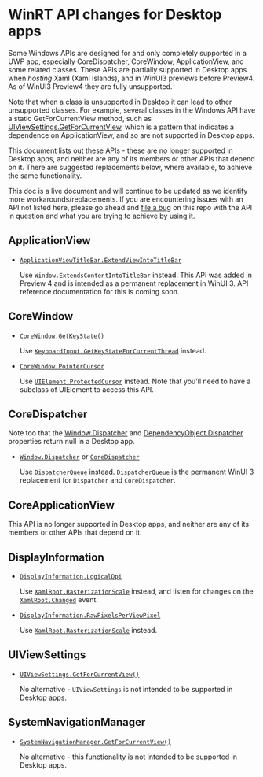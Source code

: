# WinRT API changes for Desktop apps

Some Windows APIs are designed for and only completely supported in a UWP app, especially CoreDispatcher, CoreWindow, ApplicationView, and some related classes. These APIs are partially supported in Desktop apps when _hosting_ Xaml (Xaml Islands), and in WinUI3 previews before Preview4. As of WinUI3 Preview4 they are fully unsupported.

Note that when a class is unsupported in Desktop it can lead to other unsupported classes. For example, several classes in the Windows API have a static GetForCurrentView method, such as [UIViewSettings.GetForCurrentView](https://docs.microsoft.com/uwp/api/Windows.UI.ViewManagement.UIViewSettings.GetForCurrentView), which is a pattern that indicates a dependence on ApplicationView, and so are not supported in Desktop apps.

This document lists out these APIs - these are no longer supported in Desktop apps, and neither are any of its members or other APIs that depend on it. There are suggested replacements below, where available, to achieve the same functionality. 

This doc is a live document and will continue to be updated as we identify more workarounds/replacements. If you are encountering issues with an API not listed here, please go ahead and [file a bug](https://github.com/microsoft/microsoft-ui-xaml/issues/new?assignees=&labels=&template=bug_report.md&title=) on this repo with the API in question and what you are trying to achieve by using it. 

## ApplicationView

- [`ApplicationViewTitleBar.ExtendViewIntoTitleBar`](https://docs.microsoft.com/en-us/uwp/api/windows.applicationmodel.core.coreapplicationviewtitlebar.extendviewintotitlebar?view=winrt-19041) 
    
    Use `Window.ExtendsContentIntoTitleBar` instead. This API was added in Preview 4 and is intended as a permanent replacement in WinUI 3. API reference documentation for this is coming soon.

## CoreWindow

- [`CoreWindow.GetKeyState()`](https://docs.microsoft.com/en-us/uwp/api/windows.ui.core.corewindow.getkeystate?view=winrt-19041) 

    Use [`KeyboardInput.GetKeyStateForCurrentThread`](https://docs.microsoft.com/en-us/windows/winui/api/microsoft.ui.input.keyboardinput.getkeystateforcurrentthread?view=winui-3.0-preview) instead.

- [`CoreWindow.PointerCursor`](https://docs.microsoft.com/en-us/uwp/api/windows.ui.core.corewindow.pointercursor?view=winrt-19041) 

    Use [`UIElement.ProtectedCursor`](https://docs.microsoft.com/windows/winui/api/microsoft.ui.xaml.uielement.protectedcursor?view=winui-3.0-preview) instead. Note that you'll need to have a subclass of UIElement to access this API. 

## CoreDispatcher
Note too that the [Window.Dispatcher](https://docs.microsoft.com/uwp/api/Windows.UI.Xaml.Window.Dispatcher) and [DependencyObject.Dispatcher](https://docs.microsoft.com/uwp/api/Windows.UI.Xaml.DependencyObject.Dispatcher) properties return null in a Desktop app.

- [`Window.Dispatcher`](https://docs.microsoft.com/en-us/windows/winui/api/microsoft.ui.xaml.window.dispatcher?view=winui-3.0-preview) or [`CoreDispatcher`](https://docs.microsoft.com/en-us/uwp/api/windows.ui.core.coredispatcher?view=winrt-19041)

    Use [`DispatcherQueue`](https://docs.microsoft.com/en-us/windows/winui/api/microsoft.ui.xaml.window.dispatcherqueue?view=winui-3.0-preview) instead. `DispatcherQueue` is the permanent WinUI 3 replacement for `Dispatcher` and `CoreDispatcher`.

## CoreApplicationView
This API is no longer supported in Desktop apps, and neither are any of its members or other APIs that depend on it.

## DisplayInformation

- [`DisplayInformation.LogicalDpi`](https://docs.microsoft.com/en-us/uwp/api/windows.graphics.display.displayinformation.logicaldpi?view=winrt-19041)
    
    Use [`XamlRoot.RasterizationScale`](https://docs.microsoft.com/en-us/windows/winui/api/microsoft.ui.xaml.xamlroot.rasterizationscale?view=winui-3.0-preview) instead, and listen for changes on the [`XamlRoot.Changed`](https://docs.microsoft.com/uwp/api/windows.ui.xaml.xamlroot.changed?view=winrt-19041) event. 

- [`DisplayInformation.RawPixelsPerViewPixel`](https://docs.microsoft.com/uwp/api/windows.graphics.display.displayinformation.rawpixelsperviewpixel?view=winrt-19041)

    Use [`XamlRoot.RasterizationScale`](https://docs.microsoft.com/en-us/windows/winui/api/microsoft.ui.xaml.xamlroot.rasterizationscale?view=winui-3.0-preview) instead. 

## UIViewSettings

- [`UIViewSettings.GetForCurrentView()`](https://docs.microsoft.com/en-us/uwp/api/windows.ui.viewmanagement.uiviewsettings.getforcurrentview?view=winrt-19041)

    No alternative - `UIViewSettings` is not intended to be supported in Desktop apps.

## SystemNavigationManager


- [`SystemNavigationManager.GetForCurrentView()`](https://docs.microsoft.com/en-us/uwp/api/windows.ui.core.systemnavigationmanager.getforcurrentview?view=winrt-19041)

    No alternative - this functionality is not intended to be supported in Desktop apps. 
